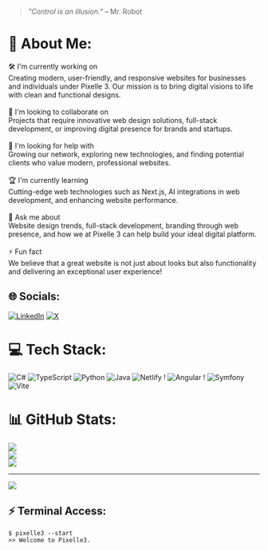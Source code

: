  > _"Control is an illusion."_ – Mr. Robot

 # 💫 About Me:
 🛠 I'm currently working on<br>Creating modern, user-friendly, and responsive websites for businesses and individuals under Pixelle 3. Our mission is to bring digital visions to life with clean and functional designs.<br><br>🤝 I'm looking to collaborate on<br>Projects that require innovative web design solutions, full-stack development, or improving digital presence for brands and startups.<br><br>👐 I'm looking for help with<br>Growing our network, exploring new technologies, and finding potential clients who value modern, professional websites.<br><br>🏆 I'm currently learning<br>Cutting-edge web technologies such as Next.js, AI integrations in web development, and enhancing website performance.<br><br>💬 Ask me about<br>Website design trends, full-stack development, branding through web presence, and how we at Pixelle 3 can help build your ideal digital platform.<br><br>⚡ Fun fact<br>We believe that a great website is not just about looks but also functionality and delivering an exceptional user experience!


## 🌐 Socials:
[![LinkedIn](https://img.shields.io/badge/LinkedIn-%230077B5.svg?logo=linkedin&logoColor=white)](https://linkedin.com/in/kamil-serrai-ba30b7168) [![X](https://img.shields.io/badge/X-black.svg?logo=X&logoColor=white)](https://x.com/@Kearn_115) 

# 💻 Tech Stack:
 ![C#](https://img.shields.io/badge/c%23-%23239120.svg?style=for-the-badge&logo=csharp&logoColor=white)  ![TypeScript](https://img.shields.io/badge/typescript-%23007ACC.svg?style=for-the-badge&logo=typescript&logoColor=white) ![Python](https://img.shields.io/badge/python-3670A0?style=for-the-badge&logo=python&logoColor=ffdd54)  ![Java](https://img.shields.io/badge/java-%23ED8B00.svg?style=for-the-badge&logo=openjdk&logoColor=white)   ![Netlify](https://img.shields.io/badge/netlify-%23000000.svg?style=for-the-badge&logo=netlify&logoColor=#00C7B7)  !   ![Angular](https://img.shields.io/badge/angular-%23DD0031.svg?style=for-the-badge&logo=angular&logoColor=white)  !  ![Symfony](https://img.shields.io/badge/symfony-%23000000.svg?style=for-the-badge&logo=symfony&logoColor=white) ![Vite](https://img.shields.io/badge/vite-%23646CFF.svg?style=for-the-badge&logo=vite&logoColor=white)   
# 📊 GitHub Stats:
![](https://github-readme-stats.vercel.app/api?username=Klima42&theme=ambient_gradient&hide_border=false&include_all_commits=false&count_private=false)<br/>
![](https://github-readme-streak-stats.herokuapp.com/?user=Klima42&theme=ambient_gradient&hide_border=false)<br/>
![](https://github-readme-stats.vercel.app/api/top-langs/?username=Klima42&theme=ambient_gradient&hide_border=false&include_all_commits=false&count_private=false&layout=compact)

---
[![](https://visitcount.itsvg.in/api?id=Klima42&icon=0&color=0)](https://visitcount.itsvg.in)

<!-- Proudly created with GPRM ( https://gprm.itsvg.in ) -->

## ⚡ Terminal Access:
```
$ pixelle3 --start
>> Welcome to Pixelle3.
```




